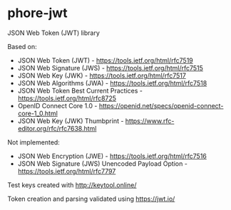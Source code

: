 # phore-jwt
JSON Web Token (JWT) library

Based on:
 - JSON Web Token (JWT) - https://tools.ietf.org/html/rfc7519
 - JSON Web Signature (JWS) - https://tools.ietf.org/html/rfc7515
 - JSON Web Key (JWK) - https://tools.ietf.org/html/rfc7517
 - JSON Web Algorithms (JWA) - https://tools.ietf.org/html/rfc7518
 - JSON Web Token Best Current Practices - https://tools.ietf.org/html/rfc8725
 - OpenID Connect Core 1.0 - https://openid.net/specs/openid-connect-core-1_0.html
 - JSON Web Key (JWK) Thumbprint - https://www.rfc-editor.org/rfc/rfc7638.html

Not implemented:
 - JSON Web Encryption (JWE) - https://tools.ietf.org/html/rfc7516
 - JSON Web Signature (JWS) Unencoded Payload Option - https://tools.ietf.org/html/rfc7797
 
Test keys created with http://keytool.online/

Token creation and parsing validated using https://jwt.io/ 

